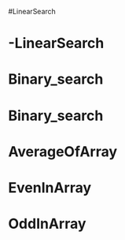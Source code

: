 #LinearSearch
# -LinearSearch
# Binary_search
# Binary_search
# AverageOfArray
# EvenInArray
# OddInArray
